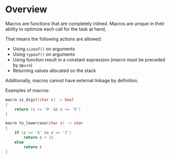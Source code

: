 # Overview
Macros are functions that are completely inlined.
Macros are unique in their ability to optimize each call for the task at hand,

That means the following actions are allowed:
- Using `sizeof()` on arguments
- Using `typeof()` on arguments
- Using function result in a constant expression (macro must be preceded by `@pure`)
- Returning values allocated on the stack

Additionally, macros cannot have external linkage by definition.

Examples of macros:
```cpp
macro is_digit(char c) -> bool
{
    return (c >= '0' && c <= '9')
}
```

```cpp
macro to_lowercase(char c) -> char
{
    if (c >= 'A' && c <= 'Z')
        return c + 32
    else
        return c
}
```
